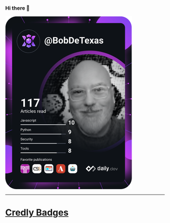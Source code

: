 ### Hi there 👋

<!--
**bobrecio/bobrecio** is a ✨ _special_ ✨ repository because its `README.md` (this file) appears on your GitHub profile.

Here are some ideas to get you started:

- 🔭 I’m currently working on ...
- 🌱 I’m currently learning ...
- 👯 I’m looking to collaborate on ...
- 🤔 I’m looking for help with ...
- 💬 Ask me about ...
- 📫 How to reach me: ...
- 😄 Pronouns: ...
- ⚡ Fun fact: ...
-->
<!--<a href="https://app.daily.dev/BobDeTexas"><img src="https://api.daily.dev/devcards/d6e3c60134c945c480a0c58105a06382.png?r=c8h" width="400" alt="Bob Recio's Dev Card"/></a>-->
<a href="https://app.daily.dev"><img src="https://github.com/bobrecio/bobrecio/blob/main/devcard.svg" width="400" alt="Bob Recio's Dev Card"/></a>
<hr>
<h1><a href="https://www.credly.com/users/bob-recio" title="link to my profile">Credly Badges</a></h1>
<!--START_SECTION:badges-->
<!--END_SECTION:badges-->
